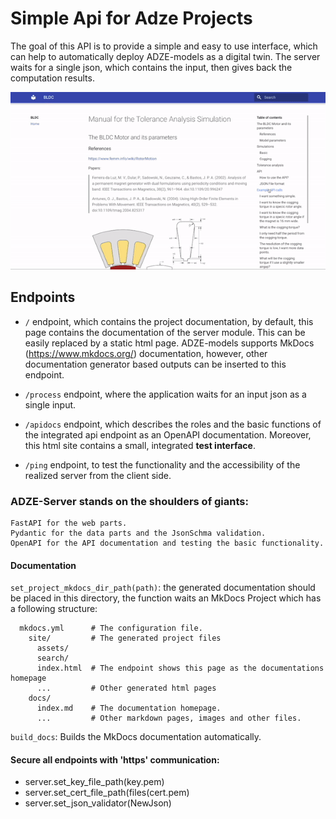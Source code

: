 # Simple Api for Adze Projects

The goal of this API is to provide a simple and easy to use interface, which
can help to automatically deploy ADZE-models as a  digital twin. The server
waits for a single json, which contains the input, then gives back the
computation results.

![tutorial](images/tutorial.gif)

## Endpoints

* `/` endpoint, which contains the project documentation, by default, this page
  contains the documentation of the server module. This can be easily replaced
  by a static html page. ADZE-models supports MkDocs (https://www.mkdocs.org/)
  documentation, however, other documentation generator based outputs can be
  inserted to this endpoint.

* `/process` endpoint, where the application waits for an input json as a
  single input.

* `/apidocs` endpoint, which describes the roles and the basic functions of the
  integrated api endpoint as an OpenAPI documentation. Moreover, this html site
  contains a small, integrated **test interface**.

* `/ping` endpoint, to test the functionality and the accessibility of the
  realized server from the client side.

### ADZE-Server stands on the shoulders of giants:

    FastAPI for the web parts.
    Pydantic for the data parts and the JsonSchma validation.
    OpenAPI for the API documentation and testing the basic functionality.

#### Documentation

`set_project_mkdocs_dir_path(path)`:  the generated documentation should be
placed in this directory, the function waits an MkDocs Project which has a
following structure:

      mkdocs.yml      # The configuration file.
        site/         # The generated project files
          assets/
          search/
          index.html  # The endpoint shows this page as the documentations homepage
          ...         # Other generated html pages
        docs/
          index.md    # The documentation homepage.
          ...         # Other markdown pages, images and other files.

`build_docs`: Builds the MkDocs documentation automatically.


#### Secure all endpoints with 'https' communication:

* server.set_key_file_path(key.pem)
* server.set_cert_file_path(files(cert.pem)
* server.set_json_validator(NewJson)
